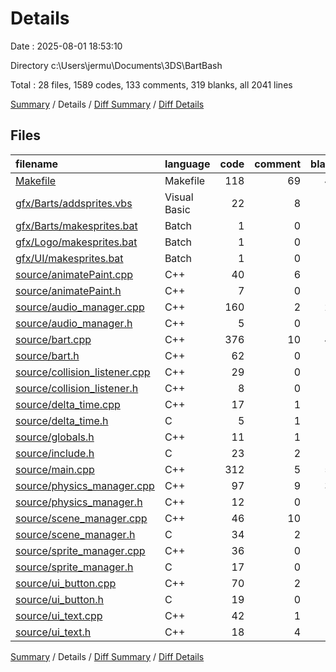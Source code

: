 # Details

Date : 2025-08-01 18:53:10

Directory c:\\Users\\jermu\\Documents\\3DS\\BartBash

Total : 28 files,  1589 codes, 133 comments, 319 blanks, all 2041 lines

[Summary](results.md) / Details / [Diff Summary](diff.md) / [Diff Details](diff-details.md)

## Files
| filename | language | code | comment | blank | total |
| :--- | :--- | ---: | ---: | ---: | ---: |
| [Makefile](/Makefile) | Makefile | 118 | 69 | 46 | 233 |
| [gfx/Barts/addsprites.vbs](/gfx/Barts/addsprites.vbs) | Visual Basic | 22 | 8 | 11 | 41 |
| [gfx/Barts/makesprites.bat](/gfx/Barts/makesprites.bat) | Batch | 1 | 0 | 0 | 1 |
| [gfx/Logo/makesprites.bat](/gfx/Logo/makesprites.bat) | Batch | 1 | 0 | 0 | 1 |
| [gfx/UI/makesprites.bat](/gfx/UI/makesprites.bat) | Batch | 1 | 0 | 0 | 1 |
| [source/animatePaint.cpp](/source/animatePaint.cpp) | C++ | 40 | 6 | 13 | 59 |
| [source/animatePaint.h](/source/animatePaint.h) | C++ | 7 | 0 | 2 | 9 |
| [source/audio\_manager.cpp](/source/audio_manager.cpp) | C++ | 160 | 2 | 25 | 187 |
| [source/audio\_manager.h](/source/audio_manager.h) | C++ | 5 | 0 | 1 | 6 |
| [source/bart.cpp](/source/bart.cpp) | C++ | 376 | 10 | 47 | 433 |
| [source/bart.h](/source/bart.h) | C++ | 62 | 0 | 8 | 70 |
| [source/collision\_listener.cpp](/source/collision_listener.cpp) | C++ | 29 | 0 | 3 | 32 |
| [source/collision\_listener.h](/source/collision_listener.h) | C++ | 8 | 0 | 2 | 10 |
| [source/delta\_time.cpp](/source/delta_time.cpp) | C++ | 17 | 1 | 5 | 23 |
| [source/delta\_time.h](/source/delta_time.h) | C | 5 | 1 | 2 | 8 |
| [source/globals.h](/source/globals.h) | C++ | 11 | 1 | 3 | 15 |
| [source/include.h](/source/include.h) | C | 23 | 2 | 3 | 28 |
| [source/main.cpp](/source/main.cpp) | C++ | 312 | 5 | 53 | 370 |
| [source/physics\_manager.cpp](/source/physics_manager.cpp) | C++ | 97 | 9 | 30 | 136 |
| [source/physics\_manager.h](/source/physics_manager.h) | C++ | 12 | 0 | 5 | 17 |
| [source/scene\_manager.cpp](/source/scene_manager.cpp) | C++ | 46 | 10 | 8 | 64 |
| [source/scene\_manager.h](/source/scene_manager.h) | C | 34 | 2 | 7 | 43 |
| [source/sprite\_manager.cpp](/source/sprite_manager.cpp) | C++ | 36 | 0 | 6 | 42 |
| [source/sprite\_manager.h](/source/sprite_manager.h) | C | 17 | 0 | 5 | 22 |
| [source/ui\_button.cpp](/source/ui_button.cpp) | C++ | 70 | 2 | 12 | 84 |
| [source/ui\_button.h](/source/ui_button.h) | C | 19 | 0 | 5 | 24 |
| [source/ui\_text.cpp](/source/ui_text.cpp) | C++ | 42 | 1 | 9 | 52 |
| [source/ui\_text.h](/source/ui_text.h) | C++ | 18 | 4 | 8 | 30 |

[Summary](results.md) / Details / [Diff Summary](diff.md) / [Diff Details](diff-details.md)
